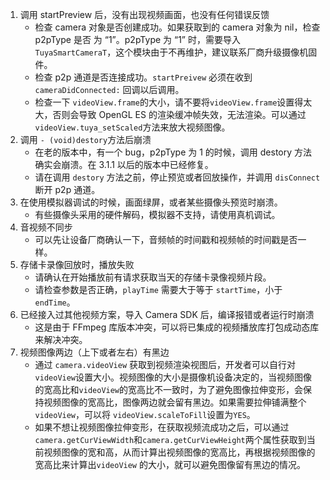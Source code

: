 

1. 调用 startPreview 后，没有出现视频画面，也没有任何错误反馈
   * 检查 camera 对象是否创建成功。如果获取到的 camera 对象为 nil，检查 p2pType 是否 为 “1”。p2pType 为 “1” 时，需要导入 `TuyaSmartCameraT`，这个模块由于不再维护，建议联系厂商升级摄像机固件。
   * 检查 p2p 通道是否连接成功。`startPreivew` 必须在收到 `cameraDidConnected:` 回调以后调用。
   * 检查一下 `videoView.frame`的大小，请不要将`videoView.frame`设置得太大，否则会导致 OpenGL ES 的渲染缓冲帧失效，无法渲染。可以通过`videoView.tuya_setScaled`方法来放大视频图像。
2. 调用 `- (void)destory`方法后崩溃
   * 在老的版本中，有一个 bug，p2pType 为 1 的时候，调用 destory 方法确实会崩溃。在 3.1.1 以后的版本中已经修复。
   * 请在调用 `destory` 方法之前，停止预览或者回放操作，并调用 `disConnect` 断开 p2p 通道。
3. 在使用模拟器调试的时候，画面绿屏，或者某些摄像头预览时崩溃。
   * 有些摄像头采用的硬件解码，模拟器不支持，请使用真机调试。
4. 音视频不同步
   * 可以先让设备厂商确认一下，音频帧的时间戳和视频帧的时间戳是否一样。
5. 存储卡录像回放时，播放失败
   * 请确认在开始播放前有请求获取当天的存储卡录像视频片段。
   * 请检查参数是否正确，`playTime` 需要大于等于 `startTime`，小于 `endTime`。
6. 已经接入过其他视频方案，导入 Camera  SDK 后，编译报错或者运行时崩溃
   * 这是由于 FFmpeg 库版本冲突，可以将已集成的视频播放库打包成动态库来解决冲突。
7. 视频图像两边（上下或者左右）有黑边
   * 通过 `camera.videoView` 获取到视频渲染视图后，开发者可以自行对`videoView`设置大小。视频图像的大小是摄像机设备决定的，当视频图像的宽高比和`videoView`的宽高比不一致时，为了避免图像拉伸变形，会保持视频图像的宽高比，图像两边就会留有黑边。如果需要拉伸铺满整个`videoView`，可以将 `videoView.scaleToFill`设置为`YES`。
   * 如果不想让视频图像拉伸变形，在获取视频流成功之后，可以通过`camera.getCurViewWidth`和`camera.getCurViewHeight`两个属性获取到当前视频图像的宽和高，从而计算出视频图像的宽高比，再根据视频图像的宽高比来计算出`videoView` 的大小，就可以避免图像留有黑边的情况。